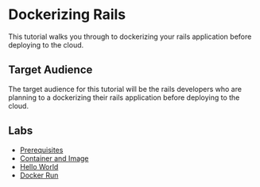 # Dockerizing Rails

This tutorial walks you through to dockerizing your rails application before deploying to the cloud.

## Target Audience

The target audience for this tutorial will be the rails developers who are planning to a dockerizing their rails application before deploying to the cloud.

## Labs

* [Prerequisites](docs/01-prerequisites.md)
* [Container and Image](docs/02-container-and-image.md)
* [Hello World](docs/03-hello-world.md)
* [Docker Run](docs/04-docker-run.md)